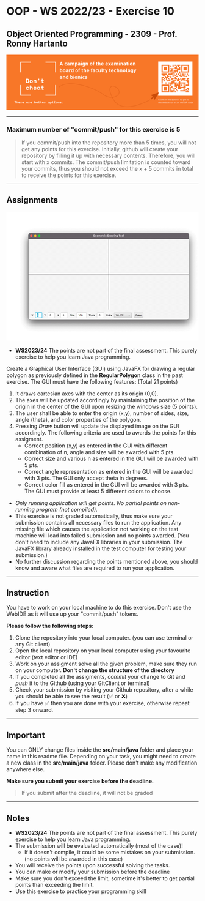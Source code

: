 # OOP - WS 2022/23 - Exercise 10

## Object Oriented Programming - 2309 - Prof. Ronny Hartanto


[![Don't Cheat](img/dont-cheat.png)](https://www.hochschule-rhein-waal.de/de/fakultaeten/technologie-und-bionik/vorlesungs-und-pruefungsverzeichnis/exam-plan-summer-2021/dont) 

---   
 
### Maximum number of "**commit/push**" for this exercise is **5**
 
> If you commit/push into the repository more than 5 times, you will not get any points for this exercise. 
> Initially, github will create your repository by filling it up with necessary contents. Therefore, you will start with x commits. The commit/push limitation is counted toward your commits, thus you should not exceed the x + 5 commits in total to receive the points for this exercise. 

--- 

## Assignments

![Geometric Drawing Tool](img/GeometricDrawing.gif) 

* **WS2023/24** The points are not part of the final assessment. This purely exercise to help you learn Java programming.
  
Create a Graphical User Interface (GUI) using JavaFX for drawing a regular polygon as previously defined in the **RegularPolygon** class in the past exercise. The GUI must have the following features: (Total 21 points)
1. It draws cartesian axes with the center as its origin (0,0).
2. The axes will be updated accordingly by maintaining the position of the origin in the center of the GUI upon resizing the windows size (5 points).
3. The user shall be able to enter the origin (x,y), number of sides, size, angle (theta), and color properties of the polygon.
4. Pressing *Draw* button will update the displayed image on the GUI accordingly. The following criteria are used to awards the points for this assigment.
    * Correct position (x,y) as entered in the GUI with different combination of n, angle and size will be awarded with 5 pts. 
    * Correct size and various n as entered in the GUI will be awarded with 5 pts.
    * Correct angle representation as entered in the GUI will be awarded with 3 pts. The GUI only accept theta in degrees. 
    * Correct color fill as entered in the GUI will be awarded with 3 pts. The GUI must provide at least 5 different colors to choose. 

* *Only running application will get points. No partial points on non-running program (not compiled).*
* This exercise is not graded automatically, thus make sure your submission contains all necessary files to run the application. Any missing file which causes the application not working on the test machine will lead into failed submission and no points awarded. (You don't need to include any JavaFX libraries in your submission. The JavaFX library already installed in the test computer for testing your submission.)
* No further discussion regarding the points mentioned above, you should know and aware what files are required to run your application. 

---

## Instruction
You have to work on your local machine to do this exercise. Don't use the WebIDE as it will use up your "commit/push" tokens. 

**Please follow the following steps:**
1. Clone the repository into your local computer. (you can use terminal or any Git client)
2. Open the local repository on your local computer using your favourite editor (text editor or IDE)
3. Work on your assigment solve all the given problem, make sure they run on your computer. **Don't change the structure of the directory**
4. If you completed all the assigments, *commit* your change to Git and *push* it to the Github (using your GitClient or terminal)
5. Check your submission by visiting your Github repository, after a while you should be able to see the result (:white_check_mark: or :x:)
6. If you have :white_check_mark: then you are done with your exercise, otherwise repeat step 3 onward. 

--- 

## Important

You can ONLY change files inside the **src/main/java** folder and place your name in this readme file. Depending on your task, you might need to create a new class in the **src/main/java** folder. Please don't make any modification anywhere else. 

**Make sure you submit your exercise before the deadline.** 
> If you submit after the deadline, it will not be graded

---
## Notes
* **WS2023/24** The points are not part of the final assessment. This purely exercise to help you learn Java programming.
* The submission will be evaluated automatically (most of the case)!
    * If it doesn't compile, it could be some mistakes on your submission. (no points will be awarded in this case)
* You will receive the points upon successful solving the tasks. 
* You can make or modify your submission before the deadline
* Make sure you don't exceed the limit, sometime it's better to get partial points than exceeding the limit. 
* Use this exercise to practice your programming skill

